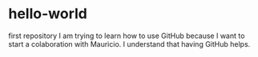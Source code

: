 # hello-world
first repository
I am trying to learn how to use GitHub because I want to start a colaboration with Mauricio. I understand that having GitHub helps.
